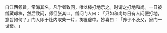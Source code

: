 自江西领旨，常晦其名。凡学者致问，唯以棒打地示之。时谓之打地和尚。一日被僧藏却棒，然后致问，师但张其口。僧问门人曰：​「只如和尚每日有人问便打地，意旨如何？​」门人即于灶内取柴一片，掷置釜中。妙喜曰：​「养子不及父，家门一世衰。​」